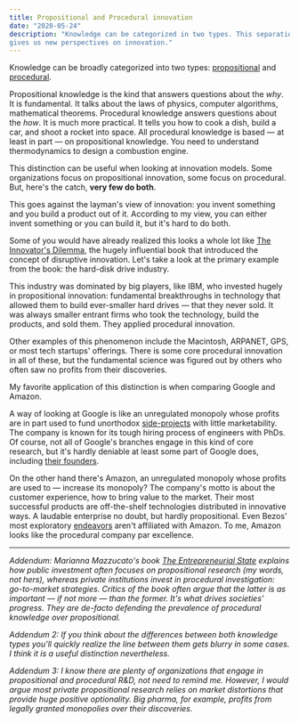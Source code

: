 ```yaml
---
title: Propositional and Procedural innovation
date: "2020-05-24"
description: "Knowledge can be categorized in two types. This separation
gives us new perspectives on innovation."
---
```


Knowledge can be broadly categorized into two types:
[propositional](https://en.wikipedia.org/wiki/Descriptive_knowledge) and
[procedural](https://en.wikipedia.org/wiki/Procedural_knowledge).

Propositional knowledge is the kind that answers questions about the _why_. It is
fundamental. It talks about the laws of physics, computer algorithms, mathematical
theorems. Procedural knowledge answers questions about the _how_. It is much more
practical. It tells you how to cook a dish, build a car, and shoot a rocket into
space. All procedural knowledge is based — at least in part — on propositional
knowledge. You need to understand thermodynamics to design a combustion
engine.

This distinction can be useful when looking at innovation models. Some
organizations focus on propositional innovation, some focus on procedural. But,
here's the catch, **very few do both**.

This goes against the layman's view of innovation: you invent something and you
build a product out of it. According to my view, you can either invent something
or you can build it, but it's hard to do both.

Some of you would have already realized this looks a whole lot like [The
Innovator's Dilemma](https://amzn.to/3g6rGiY), the hugely influential book that
introduced the concept of disruptive innovation. Let's take a look at the
primary example from the book: the hard-disk drive industry.

This industry was dominated by big players, like IBM, who invested hugely in
propositional innovation: fundamental breakthroughs in technology that allowed
them to build ever-smaller hard drives — that they never sold. It was always
smaller entrant firms who took the technology, build the products, and sold
them. They applied procedural innovation.

Other examples of this phenomenon include the Macintosh, ARPANET, GPS, or
most tech startups' offerings. There is some core procedural innovation in all
of these, but the fundamental science was figured out by others who often saw no
profits from their discoveries.

My favorite application of this distinction is when comparing Google and Amazon.

A way of looking at Google is like an unregulated monopoly whose profits are in
part used to fund unorthodox [side-projects](https://x.company/) with little
marketability. The company is known for its tough hiring process of engineers
with PhDs. Of course, not all of Google's branches engage in this kind of core
research, but it's hardly deniable at least some part of Google does, including
[their
founders](https://www.theverge.com/2013/5/17/4340196/mat-honan-on-google-island).

On the other hand there's Amazon, an unregulated monopoly whose profits are used
to — increase its monopoly? The company's motto is about the customer
experience, how to bring value to the market. Their most successful products are
off-the-shelf technologies distributed in innovative ways. A laudable
enterprise no doubt, but hardly propositional. Even Bezos' most exploratory
[endeavors](https://en.wikipedia.org/wiki/Blue_Origin) aren't affiliated with
Amazon. To me, Amazon looks like the procedural company par excellence.

* * *

_Addendum: Marianna Mazzucato's book [The Entrepreneurial
State](https://marianamazzucato.com/entrepreneurial-state/) explains how public
investment often focuses on propositional research (my words, not hers), whereas
private institutions invest in procedural investigation: go-to-market strategies.
Critics of the book often argue that the latter is as important — if not more — than the
former. It's what drives societies' progress. They are de-facto defending the
prevalence of procedural knowledge over propositional._

_Addendum 2: If you think about the differences between both knowledge types
you'll quickly realize the line between them gets blurry in some cases.
I think it is a useful distinction nevertheless._

_Addendum 3: I know there are plenty of organizations that engage in
propositional and procedural R&D, not need to remind me. However, I would argue
most private propositional research relies on market distortions that provide
huge positive optionality. Big pharma, for example, profits from legally
granted monopolies over their discoveries._

